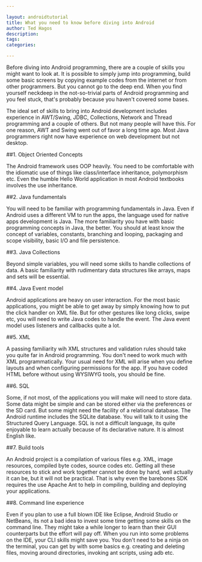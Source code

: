 ```yaml
---

layout: androidtutorial
title: What you need to know before diving into Android
author: Ted Hagos
description:
tags:
categories:

---
```



Before diving into Android programming, there are a couple of skills you might want to look at. It is possible to simply jump into programming, build some basic screens by copying example codes from the internet or from other programmers. But you cannot go to the deep end. When you find yourself neckdeep in the not-so-trivial parts of Android programming and you feel stuck, that's probably because you haven't covered some bases.

The ideal set of skills to bring into Android development includes experience in AWT/Swing, JDBC, Collections, Network and Thread programming and a couple of others. But not many people will have this. For one reason, AWT and Swing went out of favor a long time ago. Most Java programmers right now have experience on web development but not desktop. 

##1. Object Oriented Concepts

The Android framework uses OOP heavily. You need to be comfortable with the idiomatic use of things like class/interface inheritance, polymorphism etc. Even the humble Hello World application in most Android textbooks involves the use inheritance. 

##2. Java fundamentals

You will need to be familiar with programming fundamentals in Java. Even if Android uses a different VM to run the apps, the language used for native apps development is Java. The more familiarity you have with basic programming concepts in Java, the better. You should at least know the concept of variables, constants, branching and looping, packaging and scope visibility, basic I/O and file persistence.

##3. Java Collections

Beyond simple variables, you will need some skills to handle collections of data. A basic familiarity with rudimentary data structures like arrays, maps and sets will be essential.

##4. Java Event model

Android applications are heavy on user interaction. For the most basic applications, you might be able to get away by simply knowing how to put the click handler on XML file. But for other gestures like long clicks, swipe etc, you will need to write Java codes to handle the event. The Java event model uses listeners and callbacks quite a lot.

##5. XML

A passing familiarity wih XML structures and validation rules should take you quite far in Android programming. You don't need to work much with XML programmatically. Your usual need for XML will arise when you define layouts and when configuring permissions for the app. If you have coded HTML before without using WYSIWYG tools, you should be fine.

##6. SQL

Some, if not most, of the applications you will make will need to store data. Some data might be simple and can be stored either via the preferences or the SD card. But some might need the facility of a relational database. The Android runtime includes the SQLite database. You will talk to it using the Structured Query Language. SQL is not a difficult language, its quite enjoyable to learn actually because of its declarative nature. It is almost English like.

##7. Build tools

An Android project is a compilation of various files e.g. XML, image resources, compiled byte codes, source codes etc. Getting all these resources to stick and work together cannot be done by hand, well actually it can be, but it will not be practical. That is why even the barebones SDK requires the use Apache Ant to help in compiling, building and deploying your applications. 

##8. Command line experience

Even if you plan to use a full blown IDE like Eclipse, Android Studio or NetBeans, its not a bad idea to invest some time getting some skills on the command line. They might take a while longer to learn than their GUI counterparts but the effort will pay off. When you run into some problems on the IDE, your CLI skills might save you. You don't need to be a ninja on the terminal, you can get by with some basics e.g. creating and deleting files, moving around directories, invoking ant scripts, using adb etc.
